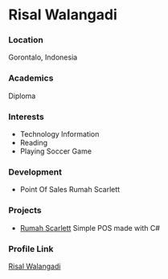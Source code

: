 # Risal Walangadi 

### Location

Gorontalo, Indonesia

### Academics

Diploma

### Interests

- Technology Information
- Reading
- Playing Soccer Game

### Development

- Point Of Sales Rumah Scarlett 

### Projects

- [Rumah Scarlett](https://github.com/izhal27/rumah_scarlett) Simple POS made with C# 

### Profile Link

[Risal Walangadi](https://github.com/izhal27)
